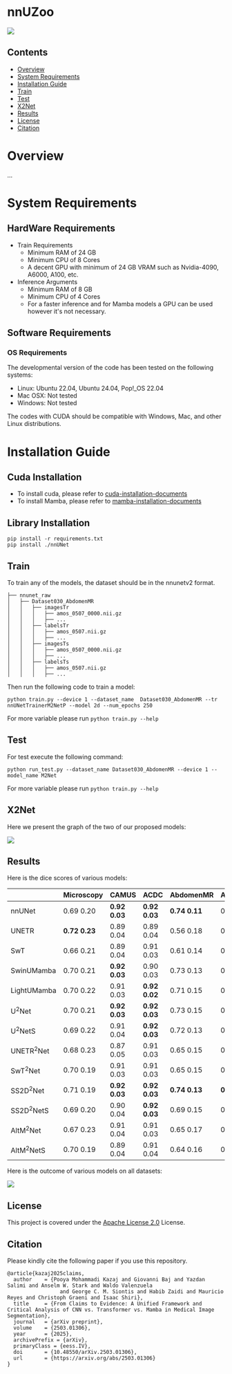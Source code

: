 # nnUZoo

<img src="assets/main_img.jpg">

## Contents

- [Overview](#overview-)
- [System Requirements](#system-requirements)
- [Installation Guide](#installation-guide)
- [Train](#train)
- [Test](#test)
- [X2Net](#x2net-)
- [Results](#results)
- [License](#license)
- [Citation](#citation)

# Overview

...

# System Requirements

## HardWare Requirements

- Train Requirements
    - Minimum RAM of 24 GB
    - Minimum CPU of 8 Cores
    - A decent GPU with minimum of 24 GB VRAM such as Nvidia-4090, A6000, A100, etc.
- Inference Arguments
    - Minimum RAM of 8 GB
    - Minimum CPU of 4 Cores
    - For a faster inference and for Mamba models a GPU can be used however it's not necessary.

## Software Requirements

### OS Requirements

The developmental version of the code has been tested on the following systems:

* Linux: Ubuntu 22.04, Ubuntu 24.04, Pop!_OS 22.04
* Mac OSX: Not tested
* Windows: Not tested

The codes with CUDA should be compatible with Windows, Mac, and other Linux distributions.

# Installation Guide

## Cuda Installation

- To install cuda, please refer
  to [cuda-installation-documents](https://docs.nvidia.com/cuda/cuda-installation-guide-linux/)
- To install Mamba, please refer
  to [mamba-installation-documents](https://github.com/state-spaces/mamba?tab=readme-ov-file#installation)

## Library Installation

```commandline
pip install -r requirements.txt
pip install ./nnUNet
```

## Train

To train any of the models, the dataset should be in the nnunetv2 format.

```commandline
├── nnunet_raw
│   ├── Dataset030_AbdomenMR
│   │   ├── imagesTr
│   │   │   ├── amos_0507_0000.nii.gz
│   │   │   ├── ...
│   │   ├── labelsTr
│   │   │   ├── amos_0507.nii.gz
│   │   │   ├── ...
│   │   ├── imagesTs
│   │   │   ├── amos_0507_0000.nii.gz
│   │   │   ├── ...
│   │   ├── labelsTs
│   │   │   ├── amos_0507.nii.gz
│   │   │   ├── ...
```

Then run the following code to train a model:

```commandline
python train.py --device 1 --dataset_name  Dataset030_AbdomenMR --tr nnUNetTrainerM2NetP --model 2d --num_epochs 250
```

For more variable please run `python train.py --help`

## Test

For test execute the following command:

```commandline
python run_test.py --dataset_name Dataset030_AbdomenMR --device 1 --model_name M2Net 
```

For more variable please run `python train.py --help`

## X2Net

Here we present the graph of the two of our proposed models:

<img src="assets/X2Net_graphs.png">

## Results

Here is the dice scores of various models:

|              | Microscopy     | CAMUS          | ACDC           | AbdomenMR      | AbdomenCT      | PET            |
|:-------------|:---------------|:---------------|:---------------|:---------------|:---------------|:---------------|
| nnUNet       | 0.69  0.20     | **0.92  0.03** | **0.92  0.03** | **0.74  0.11** | 0.78  0.08     | **0.73  0.04** |
| UNETR        | **0.72  0.23** | 0.89  0.04     | 0.89  0.04     | 0.56  0.18     | 0.47  0.20     | 0.50  0.03     |
| SwT          | 0.66  0.21     | 0.89  0.04     | 0.91  0.03     | 0.61  0.14     | 0.60  0.13     | 0.50  0.03     |
| SwinUMamba   | 0.70  0.21     | **0.92  0.03** | 0.90  0.03     | 0.73  0.13     | 0.78  0.09     | 0.71  0.04     |
| LightUMamba  | 0.70  0.22     | 0.91  0.03     | **0.92  0.02** | 0.71  0.15     | 0.73  0.11     | 0.71  0.04     |
| U$^2$Net     | 0.70  0.21     | **0.92  0.03** | **0.92  0.03** | 0.73  0.15     | 0.78  0.08     | 0.72  0.04     |
| U$^2$NetS    | 0.69  0.22     | 0.91  0.04     | **0.92  0.03** | 0.72  0.13     | 0.71  0.10     | 0.65  0.04     |
| UNETR$^2$Net | 0.68  0.23     | 0.87  0.05     | 0.91  0.03     | 0.65  0.15     | 0.69  0.13     | 0.66  0.04     |
| SwT$^2$Net   | 0.70  0.19     | 0.91  0.03     | 0.91  0.03     | 0.65  0.15     | 0.71  0.10     | 0.67  0.04     |
| SS2D$^2$Net  | 0.71  0.19     | **0.92  0.03** | **0.92  0.03** | **0.74  0.13** | **0.80  0.08** | 0.72  0.04     |
| SS2D$^2$NetS | 0.69  0.20     | 0.90  0.04     | **0.92  0.03** | 0.69  0.15     | 0.72  0.11     | 0.64  0.04     |
| AltM$^2$Net  | 0.67  0.23     | 0.91  0.04     | 0.91  0.03     | 0.65  0.17     | 0.74  0.09     | 0.68  0.04     |
| AltM$^2$NetS | 0.70  0.19     | 0.89  0.04     | 0.91  0.04     | 0.64  0.16     | 0.63  0.13     | 0.57  0.03     |

Here is the outcome of various models on all datasets:

<img src="assets/model_results.jpg">

## License

This project is covered under the [Apache License 2.0](LICENSE) License.

## Citation

Please kindly cite the following paper if you use this repository.

```commandline
@article{kazaj2025claims,
  author    = {Pooya Mohammadi Kazaj and Giovanni Baj and Yazdan Salimi and Anselm W. Stark and Waldo Valenzuela
                 and George C. M. Siontis and Habib Zaidi and Mauricio Reyes and Christoph Graeni and Isaac Shiri},
  title     = {From Claims to Evidence: A Unified Framework and Critical Analysis of CNN vs. Transformer vs. Mamba in Medical Image Segmentation},
  journal   = {arXiv preprint},
  volume    = {2503.01306},
  year      = {2025},
  archivePrefix = {arXiv},
  primaryClass = {eess.IV},
  doi       = {10.48550/arXiv.2503.01306},
  url       = {https://arxiv.org/abs/2503.01306}
}

```
